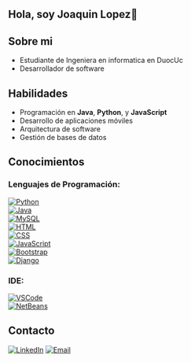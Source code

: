 ## Hola, soy Joaquin Lopez👋

## Sobre mi 
- Estudiante de Ingeniera en informatica en DuocUc
- Desarrollador de software
## Habilidades
- Programación en **Java**, **Python**, y **JavaScript**
- Desarrollo de aplicaciones móviles
- Arquitectura de software
- Gestión de bases de datos
## Conocimientos
### Lenguajes de Programación:
[![Python](https://img.shields.io/badge/Python-red)](https://www.python.org/)  
[![Java](https://img.shields.io/badge/Java-orange)](https://www.java.com/)  
[![MySQL](https://img.shields.io/badge/MySQL-blue)](https://www.mysql.com/)  
[![HTML](https://img.shields.io/badge/HTML5-yellow)](https://developer.mozilla.org/en-US/docs/Web/Guide/HTML/HTML5)  
[![CSS](https://img.shields.io/badge/CSS-green)](https://developer.mozilla.org/en-US/docs/Web/CSS)  
[![JavaScript](https://img.shields.io/badge/JavaScript-lightgrey)](https://developer.mozilla.org/en-US/docs/Web/JavaScript)  
[![Bootstrap](https://img.shields.io/badge/Bootstrap-purple)](https://getbootstrap.com/)  
[![Django](https://img.shields.io/badge/Django-darkgreen)](https://www.djangoproject.com/)

### IDE:
[![VSCode](https://img.shields.io/badge/VisualStudioCode-blue)](https://code.visualstudio.com/)  
[![NetBeans](https://img.shields.io/badge/APACHE%20NETBEANS-lightblue)](https://netbeans.apache.org/)

## Contacto 
[![LinkedIn](https://img.shields.io/badge/LinkedIn-blue)](https://www.linkedin.com/in/joaqu%C3%ADn-l%C3%B3pez-9ba59b292/)
[![Email](https://img.shields.io/badge/Email-red)](mailto:joaquinlopezguerraj@gmail.com)
